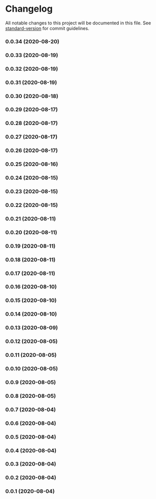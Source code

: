 # Changelog

All notable changes to this project will be documented in this file. See [standard-version](https://github.com/conventional-changelog/standard-version) for commit guidelines.

### 0.0.34 (2020-08-20)

### 0.0.33 (2020-08-19)

### 0.0.32 (2020-08-19)

### 0.0.31 (2020-08-19)

### 0.0.30 (2020-08-18)

### 0.0.29 (2020-08-17)

### 0.0.28 (2020-08-17)

### 0.0.27 (2020-08-17)

### 0.0.26 (2020-08-17)

### 0.0.25 (2020-08-16)

### 0.0.24 (2020-08-15)

### 0.0.23 (2020-08-15)

### 0.0.22 (2020-08-15)

### 0.0.21 (2020-08-11)

### 0.0.20 (2020-08-11)

### 0.0.19 (2020-08-11)

### 0.0.18 (2020-08-11)

### 0.0.17 (2020-08-11)

### 0.0.16 (2020-08-10)

### 0.0.15 (2020-08-10)

### 0.0.14 (2020-08-10)

### 0.0.13 (2020-08-09)

### 0.0.12 (2020-08-05)

### 0.0.11 (2020-08-05)

### 0.0.10 (2020-08-05)

### 0.0.9 (2020-08-05)

### 0.0.8 (2020-08-05)

### 0.0.7 (2020-08-04)

### 0.0.6 (2020-08-04)

### 0.0.5 (2020-08-04)

### 0.0.4 (2020-08-04)

### 0.0.3 (2020-08-04)

### 0.0.2 (2020-08-04)

### 0.0.1 (2020-08-04)
